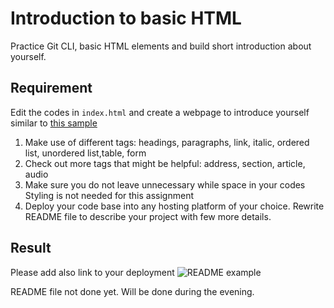 # Introduction to basic HTML

Practice Git CLI, basic HTML elements and build short introduction about yourself.

## Requirement

Edit the codes in `index.html` and create a webpage to introduce yourself similar to
[this sample](https://integrify-finland.github.io/bof-introduction-sample/)

1. Make use of different tags: headings, paragraphs, link, italic, ordered list, unordered list,table, form
2. Check out more tags that might be helpful: address, section, article, audio
3. Make sure you do not leave unnecessary while space in your codes
Styling is not needed for this assignment
4. Deploy your code base into any hosting platform of your choice. Rewrite README file to describe your project with few more details.

## Result
Please add also link to your deployment
![README example](readme-example.png)


README file not done yet. Will be done during the evening.
